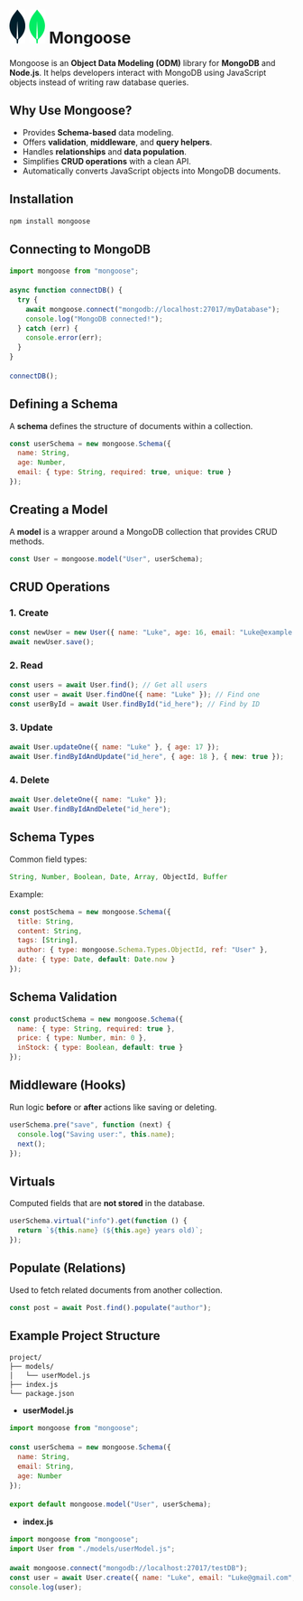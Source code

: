 # ![ ](../assets/MongoDB_light.svg#only-light) ![ ](../assets/MongoDB_dark.svg#only-dark) Mongoose

Mongoose is an **Object Data Modeling (ODM)** library for **MongoDB** and **Node.js**.
It helps developers interact with MongoDB using JavaScript objects instead of writing raw database queries.

## Why Use Mongoose?

* Provides **Schema-based** data modeling.
* Offers **validation**, **middleware**, and **query helpers**.
* Handles **relationships** and **data population**.
* Simplifies **CRUD operations** with a clean API.
* Automatically converts JavaScript objects into MongoDB documents.

## Installation

```bash
npm install mongoose
```

## Connecting to MongoDB

```js
import mongoose from "mongoose";

async function connectDB() {
  try {
    await mongoose.connect("mongodb://localhost:27017/myDatabase");
    console.log("MongoDB connected!");
  } catch (err) {
    console.error(err);
  }
}

connectDB();
```

## Defining a Schema

A **schema** defines the structure of documents within a collection.

```js
const userSchema = new mongoose.Schema({
  name: String,
  age: Number,
  email: { type: String, required: true, unique: true }
});
```

## Creating a Model

A **model** is a wrapper around a MongoDB collection that provides CRUD methods.

```js
const User = mongoose.model("User", userSchema);
```

## CRUD Operations

### 1. Create

```js
const newUser = new User({ name: "Luke", age: 16, email: "Luke@example.com" });
await newUser.save();
```

### 2. Read

```js
const users = await User.find(); // Get all users
const user = await User.findOne({ name: "Luke" }); // Find one
const userById = await User.findById("id_here"); // Find by ID
```

### 3. Update

```js
await User.updateOne({ name: "Luke" }, { age: 17 });
await User.findByIdAndUpdate("id_here", { age: 18 }, { new: true });
```

### 4. Delete

```js
await User.deleteOne({ name: "Luke" });
await User.findByIdAndDelete("id_here");
```

## Schema Types

Common field types:

```js
String, Number, Boolean, Date, Array, ObjectId, Buffer
```

Example:

```js
const postSchema = new mongoose.Schema({
  title: String,
  content: String,
  tags: [String],
  author: { type: mongoose.Schema.Types.ObjectId, ref: "User" },
  date: { type: Date, default: Date.now }
});
```

## Schema Validation

```js
const productSchema = new mongoose.Schema({
  name: { type: String, required: true },
  price: { type: Number, min: 0 },
  inStock: { type: Boolean, default: true }
});
```

## Middleware (Hooks)

Run logic **before** or **after** actions like saving or deleting.

```js
userSchema.pre("save", function (next) {
  console.log("Saving user:", this.name);
  next();
});
```

## Virtuals

Computed fields that are **not stored** in the database.

```js
userSchema.virtual("info").get(function () {
  return `${this.name} (${this.age} years old)`;
});
```

## Populate (Relations)

Used to fetch related documents from another collection.

```js
const post = await Post.find().populate("author");
```

## Example Project Structure

```text
project/
├── models/
│   └── userModel.js
├── index.js
└── package.json
```

* **userModel.js**

```js
import mongoose from "mongoose";

const userSchema = new mongoose.Schema({
  name: String,
  email: String,
  age: Number
});

export default mongoose.model("User", userSchema);
```

* **index.js**

```js
import mongoose from "mongoose";
import User from "./models/userModel.js";

await mongoose.connect("mongodb://localhost:27017/testDB");
const user = await User.create({ name: "Luke", email: "Luke@gmail.com", age: 16 });
console.log(user);
```
